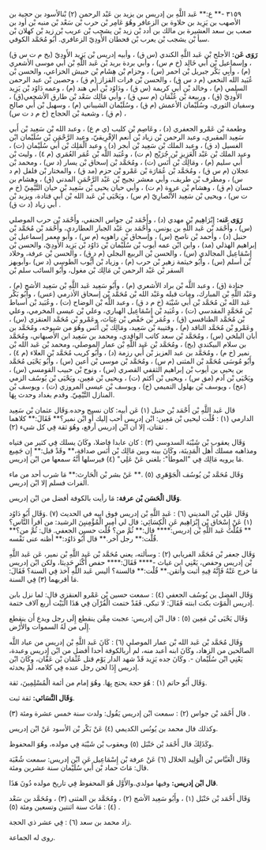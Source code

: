٣١٥٩ -** ع:** عَبد اللَّهِ بن إدريس بن يزيد بن عَبْد الرحمن (٢) بْنالأسود بن حجية بن الأصهب بن يَزِيد بن حلاوة بن الزعافر وهُوَ عَامِر بْن حرب بْن سَعْد بْن منبه بْن أود بن صعب بن سعد العشيرة بن مالك بن أدد بْن زيد بْن يشجب بْن عريب بْن زيد بْن كهلان بْن سبأ بْن يشجب بْن يعرب بْن قحطان الأَودِيّ الزعافري. أَبُو مُحَمَّد الكوفي.

**رَوَى عَن:** الأجلح بْن عَبد اللَّهِ الكندي (س ق) ، وأبيه إدريس بْن يَزِيد الأَودِيّ (بخ م ت س ق) ، وإسماعيل بْن أَبي خَالِد (خ م س) ، وأبي بردة بريد بْن عَبد اللَّهِ بْن أَبي موسى الأشعري (م) ، وأَبِي بَكْر جبريل بْن احمر (س) ، وحزام بْن هِشَام بْن حبيش الخزاعي، والحسن بْن عُبَيد الله النخعي (م د س ق) ، والحسن بْن فرات القزاز (م ق) ، وحصين بْن عبد الرحمن السلمي (م) ، وخالد بْن أَبي كريمة (س ق) ، ودَاوُد بْن أَبي هند (م) ، وعمه دَاوُد بْن يَزِيد الأَودِيّ (ق) ، وربيعة بْن عُثْمَان (م سي ق) ، وأبي مَالِك سَعْد بْن طارق الأشجعي(ق) ، وسفيان الثوري، وسُلَيْمان الأعمش (م ق) ، وسُلَيْمان الشيباني (م) ، وسهيل بْن أَبي صالح (م ق) ، وشعبة بْن الحجاج (خ م د ت س) ،

وطعمة بْن عَمْرو الجعفري (د) ، وعَاصِم بْن كليب (ي م ع) ، وعبد الله بْن سَعِيد بْن أَبي سَعِيد المقبري، وعبد الرحمن بْن زياد بْن أنعم الإفْرِيقيّ، وعبد الرَّحْمَنِ بْن سُلَيْمان ابْن الغسيل (د ق) ، وعبد الملك بْن سَعِيد بْن أبجر (د) ، وعبد الْمَلِك بْن أَبي سُلَيْمان (ت) ، وعبد الملك بْن عَبْد الْعَزِيزِ بْن جُرَيْج (م ت) ، وعُبَيد اللَّه بْن عُمَر العُمَري (م ٤) ، وليث بْن أَبي سليم (م) ، ومَالِك بْن أَنَس (ت) ، ومُحَمَّد بْن إسحاق بْن يسار (د س) ، ومحمد بْن عجلان (م س ق) ، ومُحَمَّد بْن عُمَارَة بْن عَمْرو بْن حزم (مد ق) ، والمختار بْن فلفل (م د س) ، ومطرف بْن طريف، وأبي معشر نجيج بْن عَبْد الرَّحْمَنِ المدني (ق) ، وهشام بن حسان (م ق) ، وهشام بْن عروة (م ت) ، وأبي حيان يحيى بْن سَعِيد بْن حيان التَّيْمِيّ (خ م ت س) ، ويحيى بْن سَعِيد الأَنْصارِيّ (م س) ، ويَحْيَى بْن عَبد الله بْن أَبي قتادة، ويزيد بْن أَبي زياد (د ت ق) .

**رَوَى عَنه:** إِبْرَاهِيم بْن مهدي (د) ، وأَحْمَد بْن جواس الحنفي، وأَحْمَد بْن حرب الموصلي (س) ، وأَحْمَد بْن عَبد اللَّهِ بن يونس، وأَحْمَد بن عَبْد الجبار العطاردي، وأَحْمَد بْن مُحَمَّد بْن حنبل (د) ، وأحمد بْن ناصح (س) ، وإسحاق بْن راهويه (م س) ، وأبو معمر إسماعيل بْن إبراهيم الهذلي (مد) ، وابن ابْن عمه أيوب بْن سُلَيْمان بْن دَاوُد بْن يَزِيد الأَودِيّ، والحسن بْن إِسْمَاعِيل المجالدي (س) ، والحسن بْن الربيع البجلي (م د ق) ، والحسن بْن عرفة، وخلاد بْن أسلم (س) ، وأَبُو خيثمة زهير بْن حرب (م) ، وزياد بْن أَيُّوب الطوسي (د س) ،وأبوبهز السقر بْن عَبْد الرحمن بْن مَالِك بْن مغول، وأَبُو السائب سلم بْن

جنادة (ق) ، وعبد اللَّه بْن براد الأشعري (م) ، وأَبُو سَعِيد عَبد اللَّهِ بْن سَعِيد الأشج (م) ، وعَبْد اللَّهِ بْن المبارك، ومات قبله وعَبْد الله بْن مُحَمَّد بْن إسحاق الأذرمي (عس) ، وأَبُو بَكْر عَبد الله بْن مُحَمَّد بْن أَبي شَيْبَة (خ م د ق) ، وعبد اللَّه بْن الوضاح (ت) ، وعُبَيد بْن أسباط بْن مُحَمَّدٍ المقدسي (ت) ، وعُبَيد بْن إِسْمَاعِيل الهباري، وعلي بْن عيسى المخرمي، وعلي بْن مُحَمَّد الطنافسي (ق) ، وعُمَر بْن حَفْص بْن غِيَاث، وعَمْرو بْن مُحَمَّد العنقزي (س) ، وعَمْرو بْن مُحَمَّد الناقد (م) ، وقتيبة بْن سَعِيد، ومَالِك بْن أَنَس وهُوَ من شيوخه، ومُحَمَّد بن أبان البلخي (س) ، ومُحَمَّد بْن سعد كاتب الواقدي، ومحمد بن سَعِيد ابن الأصبهاني، ومُحَمَّد بن سلام البيكندي (بخ) ، ومُحَمَّد بْن عَبد اللَّهِ بْن عمار الموصلي، ومحمد بْن عَبد الله بْن نمير (خ م) ، ومُحَمَّد بن عبد العزيز بْن أَبي رزمة (د) ، وأَبُو كريب مُحَمَّد بْن العلاء (م ٤) ، وأَبُو مُوسَى مُحَمَّد بْن المثنى (م س) ، ومُحَمَّد بْن موسى بْن أعين (س) ، وأَبُو يَحْيَى مُحَمَّد بن يحيى بن أيوب بْن إبراهيم الثقفي القصري (س) ، ونوح بْن حبيب القومسي (س) ، ويَحْيَى بْن آدم (مق س) ، ويحيى بْن أكثم (ت) ، ويحيى بْن مَعِين، ويَحْيَى بْن يُوسُف الزمي (عخ) ، ويوسف بْن بهلول التميمي (خ) ، ويوسف بْن عيسى المروزي (ت) ، ويوسف بْن المنازل التَّيْمِيّ. وقدم بغداد وحدث بِهَا.

قال عَبد اللَّهِ بْن أَحْمَد بْن حنبل (١) عَن أبيه: كان نسيج وحده.وَقَال عثمان بْن سَعِيد الدارمي (١) : قُلْت ليحيى بْن مَعِين: ابْن إدريس أحب إليك أَوِ ابْن نمير؟** فَقَالَ:** كلاهما ثقتان، إلا أَن ابْن إدريس أرفع، وهُوَ ثقة فِي كل شيء (٢) .

وَقَال يعقوب بْن شَيْبَة السدوسي (٣) : كان عابدا فاضلا، وكَانَ يسلك فِي كثير من فتياه ومذاهبه مسلك أَهل الْمَدِينَة، وكَانَ بينه وبين مَالِك بْن أَنَس صداقة،** وقَدْ قيل:** إِن جَمِيع مَا يرويه مَالِك فِي "الموطأ": بلغني عَنْ عَلِي" (٤) فيرسلها أَنَّهُ سمعها من ابْن إدريس.

وَقَال مُحَمَّد بْن يُوسُف الْجَوْهَرِي (٥) .** عَنْ بشر بْن الْحَارِث:** مَا شرب أحد من ماء الفرات فسلم إلا ابْن إدريس.

**وَقَال الْحَسَن بْن عرفة:** مَا رأيت بالكوفة أفضل من ابْن إدريس.

وَقَال عَلِي بْن المديني (٦) : عَبد اللَّهِ بْن إدريس فوق ابيه في الحديث (٧) .وَقَال أَبُو دَاوُد (١) عَنْ إِسْحَاق بْن إِبْرَاهِيم عَنِ الْكِسَائِي: قال لي أمِير الْمُؤْمِنيِنَ الرشيد: من أقرأ النَّاس؟** فَقُلْتُ عَبد اللَّهِ بْن إدريس:**** قال:** ثُمَّ من؟ قُلْت حسين الجعفي. قال: ثُمَّ من؟** قُلْت:** رجل آخر.** قال أَبُو دَاوُد:** أظنه عنى نَفْسه.

وَقَال جعفر بْن مُحَمَّد الفريابي (٢) : وسألته، يعني مُحَمَّد بْن عَبد اللَّهِ بْن نمير، عَن عَبد اللَّهِ بْن إدريس وحفص، يَعْنِي ابن غياث -**** فَقَالَ:**** حفص أَكْثَر حَدِيثا، ولكن ابْن إدريس مَا خرج عَنْهُ فَإِنَّهُ فِيهِ أثبت وأتقن.** قُلْت:** فالسنة؟ أليس عَبد اللَّهِ آخذ فِي السنة؟ فَقَالَ: مَا أقربهما (٣) فِي السنة.

وَقَال الفضل ين يُوسُف الجعفي (٤) : سمعت حسين بْن عَمْرو العنقزي قال: لما نزل بابن إدريس الْمَوْت بكت ابنته فَقَالَ: لا تبكي. فَقَدْ ختمت الْقُرْآن فِي هَذَا الْبَيْت أربع آلاف ختمة.

وَقَال يَحْيَى بْن مَعِين (٥) : قال ابْن إدريس: عجبت مِمَّن ينقطع إِلَى رجل ويدع أَن ينقطع إِلَى من لَهُ السموات والأَرْض.

وَقَال مُحَمَّد بْن عَبد الله بْن عمار الموصلي (٦) : كَانَ عَبد اللَّهِ بْن إدريس من عباد اللَّه الصالحين من الزهاد، وكَانَ ابنه أعبد منه، لم أربالكوفة أحدا أفضل من ابْن إدريس وعبدة، يَعْنِي ابْن سُلَيْمان -. وكَانَ جده يَزِيد قَدْ شهد الدار يَوْم قتل عُثْمَان بْن عَفَّان، وكَانَ ابْن إدريس إِذَا لحن رجل عنده فِي كلامه، لَمْ يحدثه.

وَقَال أَبُو حاتم (١) : هُوَ حجة يحتج بِهَا. وهُوَ إمام من أئمة الْمُسْلِمِينَ، ثقة.

**وَقَال النَّسَائي:** ثقة ثبت.

قال أَحْمَد بْن جواس (٢) : سمعت ابْن إدريس يَقُول: ولدت سنة خمس عشرة ومئة (٣) .

وكذلك قال محمد بن يُونُس الكديمي (٤) عَنْ بَكْر بْن الأسود عَنْ ابْن إدريس.

وكَذَلِكَ قال أَحْمَد بْن حَنْبَل (٥) ويعقوب بْن شَيْبَة فِي مولده، وهُوَ المحفوظ.

وَقَال الْعَبَّاس بْن الْوَلِيد الخلال (٦) عَنْ عرفة بْن إِسْمَاعِيل عَنِ ابْن إدريس: سمعت شُعْبَة قال: مَاتَ حماد بْن أَبي سُلَيْمان سنة عشرين ومئة.

**قال ابْن إدريس:** وفيها مولدي.والأَوَّل هُوَ المحفوظ فِي تاريخ مولده دُونَ هَذَا.

وَقَال أَحْمَد بْن حَنْبَل (١) ، وأَبُو سَعِيد الأشج (٢) ، ومُحَمَّد بن المثنى (٣) ، ومُحَمَّد بن سَعْد (٤) : مَاتَ سنة اثنتين وتسعين ومئة (٥) .

زاد محمد بن سعد (٦) : فِي عشر ذي الحجة.

روى له الجماعة.